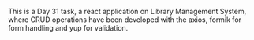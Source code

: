 
This is a Day 31 task, a react application on Library Management System, where CRUD operations have been developed with the axios, formik for form handling and yup for validation.
